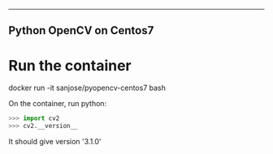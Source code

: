 ------------------------
Python OpenCV on Centos7
------------------------
# Run the container
docker run -it sanjose/pyopencv-centos7 bash

On the container, run python:
```python
>>> import cv2
>>> cv2.__version__
```
It should give version '3.1.0'
